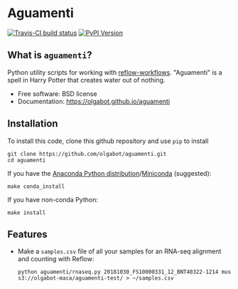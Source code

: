 
Aguamenti
===============================

[![Travis-CI build status](https://travis-ci.org/czbiohub/aguamenti)][travis-ci]
[![PyPI Version](https://pypi.python.org/pypi/aguamenti)][pypi]

[travis-ci]: https://img.shields.io/travis/czbiohub/aguamenti.svg
[pypi]: https://img.shields.io/pypi/v/aguamenti.svg


What is `aguamenti`?
---------------------------------------

Python utility scripts for working with
[reflow-workflows](https://github.com/czbiohub/reflow-workflows). "Aguamenti" is
a spell in Harry Potter that creates water out of nothing.

* Free software: BSD license
* Documentation: https://olgabot.github.io/aguamenti


Installation
------------

To install this code, clone this github repository and use `pip` to install

    git clone https://github.com/olgabot/aguamenti.git
    cd aguamenti

If you have the
[Anaconda Python distribution](anaconda.com/download/)/[Miniconda](https://conda.io/miniconda.html) (suggested):

    make conda_install

If you have non-conda Python:

    make install 


Features
--------

* Make a `samples.csv` file of all your samples for an RNA-seq alignment and
  counting with Reflow:
    ```
    python aguamenti/rnaseq.py 20181030_FS10000331_12_BNT40322-1214 mus s3://olgabot-maca/aguamenti-test/ > ~/samples.csv
    ```
